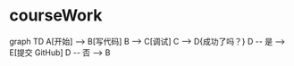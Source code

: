 # courseWork

graph TD
    A[开始] --> B[写代码]
    B --> C[调试]
    C --> D{成功了吗？}
    D -- 是 --> E[提交 GitHub]
    D -- 否 --> B
